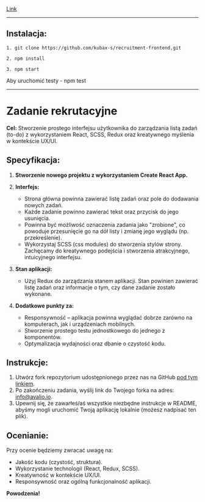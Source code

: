 
[Link](https://kubax-s.github.io/recruitment-frontend)

___
## Instalacja:
```
1. git clone https://github.com/kubax-s/recruitment-frontend.git
```
```
2. npm install
```
```
3. npm start
```
Aby uruchomić testy - npm test


___

# Zadanie rekrutacyjne

**Cel:**
Stworzenie prostego interfejsu użytkownika do zarządzania listą zadań (to-do) z wykorzystaniem React, SCSS, Redux oraz kreatywnego myślenia w kontekście UX/UI.

## Specyfikacja:
1. **Stworzenie nowego projektu z wykorzystaniem Create React App.**
2. **Interfejs:**
    - Strona główna powinna zawierać listę zadań oraz pole do dodawania nowych zadań.
    - Każde zadanie powinno zawierać tekst oraz przycisk do jego usunięcia.
    - Powinna być możliwość oznaczenia zadania jako "zrobione", co powoduje przesunięcie go na dół listy i zmianę jego wyglądu (np. przekreślenie).
    - Wykorzystaj SCSS (css modules) do stworzenia stylów strony. Zachęcamy do kreatywnego podejścia i stworzenia atrakcyjnego, intuicyjnego interfejsu.

3. **Stan aplikacji:**
    - Użyj Redux do zarządzania stanem aplikacji. Stan powinien zawierać listę zadań oraz informacje o tym, czy dane zadanie zostało wykonane.

4. **Dodatkowe punkty za:**
    - Responsywność – aplikacja powinna wyglądać dobrze zarówno na komputerach, jak i urządzeniach mobilnych.
    - Stworzenie prostego testu jednostkowego do jednego z komponentów.
    - Optymalizacja wydajności oraz dbanie o czystość kodu.

## Instrukcje:
1. Utwórz fork repozytorium udostępnionego przez nas na GitHub [pod tym linkiem](https://github.com/Dentametr/recruitment-frontend).
2. Po zakończeniu zadania, wyślij link do Twojego forka na adres: info@avalio.io.
3. Upewnij się, że zawarłeś/aś wszystkie niezbędne instrukcje w README, abyśmy mogli uruchomić Twoją aplikację lokalnie (możesz nadpisać ten plik).

## Ocenianie:
Przy ocenie będziemy zwracać uwagę na:
- Jakość kodu (czystość, struktura).
- Wykorzystanie technologii (React, Redux, SCSS).
- Kreatywność w kontekście UX/UI.
- Responsywność oraz ogólną funkcjonalność aplikacji.

**Powodzenia!** 
